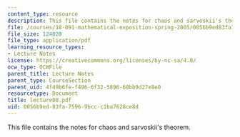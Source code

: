 ```yaml
---
content_type: resource
description: This file contains the notes for chaos and sarvoskii's theorem.
file: /courses/18-091-mathematical-exposition-spring-2005/0056b9ed83fa75969bccc1ba7628ce8d_lecture08.pdf
file_size: 124020
file_type: application/pdf
learning_resource_types:
- Lecture Notes
license: https://creativecommons.org/licenses/by-nc-sa/4.0/
ocw_type: OCWFile
parent_title: Lecture Notes
parent_type: CourseSection
parent_uid: 4f49b6fe-f496-6f32-5896-60bb9d27e8e0
resourcetype: Document
title: lecture08.pdf
uid: 0056b9ed-83fa-7596-9bcc-c1ba7628ce8d
---
```

This file contains the notes for chaos and sarvoskii's theorem.